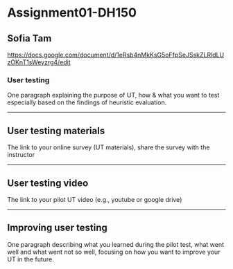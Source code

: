 # Assignment01-DH150
## Sofia Tam

https://docs.google.com/document/d/1eRsb4nMkKsG5oFfpSeJSskZLRldLUzOKnT1sWeyzrg4/edit

### User testing
One paragraph explaining the purpose of UT, how & what you want to test especially based on the findings of heuristic evaluation. 

------
## User testing materials
The link to your online survey (UT materials), share the survey with the instructor

------
## User testing video
The link to your pilot UT video (e.g., youtube or google drive)

------
## Improving user testing
One paragraph describing what you learned during the pilot test, what went well and what went not so well, focusing on how you want to improve your UT in the future.
